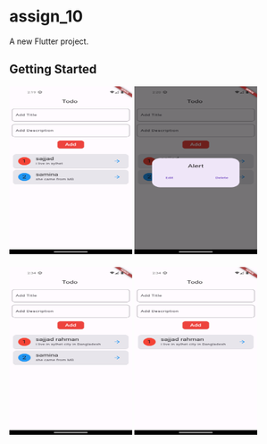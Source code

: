 # assign_10

A new Flutter project.

## Getting Started

<div style="margin-bottom: 20px;">
 
  <img src="images/2.png" width="220" height="300" alt="Image 2">
  <img src="images/3.png" width="220" height="300" alt="Image 2">
  
</div>

<div style="margin-bottom: 20px;">
 
  <img src="images/4.png" width="220" height="300" alt="Image 2">
  <img src="images/5.png" width="220" height="300" alt="Image 2">
  
</div>
